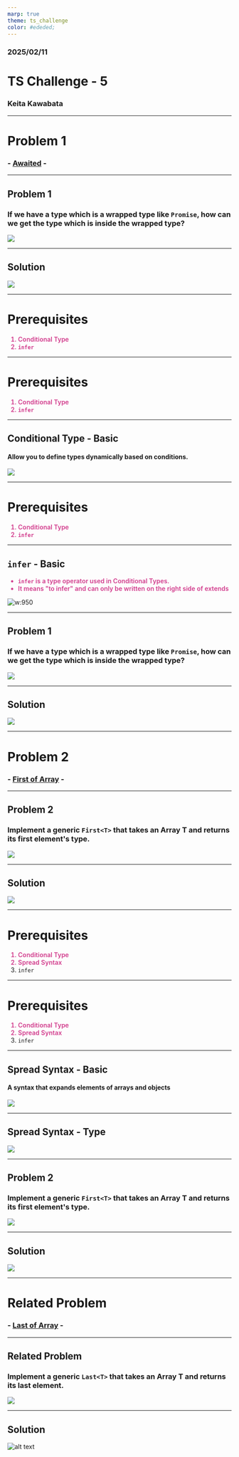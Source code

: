 ```yaml
---
marp: true
theme: ts_challenge
color: #ededed;
---
```


### 2025/02/11

# TS Challenge - 5

### Keita Kawabata

<!--
_class: title
 -->

---

# Problem 1

### - [Awaited](https://github.com/type-challenges/type-challenges/blob/main/questions/00189-easy-awaited/README.md) -

<!--
_class: lead
 -->

---

## Problem 1

### If we have a type which is a wrapped type like `Promise`, how can we get the type which is inside the wrapped type?

![](./images/image.png)

---

## Solution

![](./images/image-1.png)

---

# Prerequisites

1. Conditional Type
2. `infer`
<!--
_class: prereq
 -->

---

# Prerequisites

1. Conditional Type
2. `infer`

<!--
_class: prereq
 -->

<style scoped>
  li:nth-child(1) {
    color: #d23d8d;
    font-weight: 600;
  }
</style>

---

## Conditional Type - Basic

#### Allow you to define types dynamically based on conditions.

![](./images/image-5.png)

---

# Prerequisites

1. Conditional Type
2. `infer`
<!--
_class: prereq
 -->

<style scoped>
  li:nth-child(2) {
    color: #d23d8d;
    font-weight: 600;
  }
</style>

---

## `infer` - Basic

- `infer` is a type operator used in Conditional Types.
- It means "to infer" and can only be written on the right side of extends

![w:950](./images/image-4.png)

---

## Problem 1

### If we have a type which is a wrapped type like `Promise`, how can we get the type which is inside the wrapped type?

![](./images/image.png)

---

## Solution

![](./images/image-1.png)

---

# Problem 2

### - [First of Array](https://github.com/type-challenges/type-challenges/blob/main/questions/00014-easy-first/README.md) -

<!--
_class: lead
 -->

---

## Problem 2

### Implement a generic `First<T>` that takes an Array T and returns its first element's type.

![](./images/image-3.png)

---

## Solution

![](./images/image-2.png)

---

# Prerequisites

1. Conditional Type
2. Spread Syntax
3. `infer`

<!--
_class: prereq
 -->

---

# Prerequisites

1. Conditional Type
2. Spread Syntax
3. `infer`

<!--
_class: prereq
 -->

<style scoped>
  li:nth-child(2) {
    color: #d23d8d;
    font-weight: 600;
  }
</style>

---

## Spread Syntax - Basic

#### A syntax that expands elements of arrays and objects

![](./images/image-8.png)

---

## Spread Syntax - Type

![](./images/image-9.png)

---

## Problem 2

### Implement a generic `First<T>` that takes an Array T and returns its first element's type.

![](./images/image-3.png)

---

## Solution

![](./images/image-2.png)

---

# Related Problem

### - [Last of Array](https://github.com/type-challenges/type-challenges/blob/main/questions/00015-medium-last/README.md) -

<!--
_class: lead
 -->

---

## Related Problem

### Implement a generic `Last<T>` that takes an Array T and returns its last element.

![](./images/image-6.png)

---

## Solution

![alt text](./images/image-7.png)
